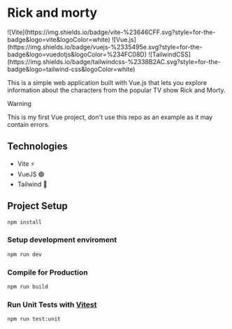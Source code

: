 # Rick and morty

<p>
    ![Vite](https://img.shields.io/badge/vite-%23646CFF.svg?style=for-the-badge&logo=vite&logoColor=white) 
    ![Vue.js](https://img.shields.io/badge/vuejs-%2335495e.svg?style=for-the-badge&logo=vuedotjs&logoColor=%234FC08D) 
    ![TailwindCSS](https://img.shields.io/badge/tailwindcss-%2338B2AC.svg?style=for-the-badge&logo=tailwind-css&logoColor=white)
</p>

This is a simple web application built with Vue.js that lets you explore information about the characters from the popular TV show Rick and Morty.

> [!WARNING]  
> This is my first Vue project, don't use this repo as an example as it may contain errors.

## Technologies

-   Vite ⚡
-   VueJS 🟢
-   Tailwind 🔷

## Project Setup

```sh
npm install
```

### Setup development enviroment

```sh
npm run dev
```

### Compile for Production

```sh
npm run build
```

### Run Unit Tests with [Vitest](https://vitest.dev/)

```sh
npm run test:unit
```
